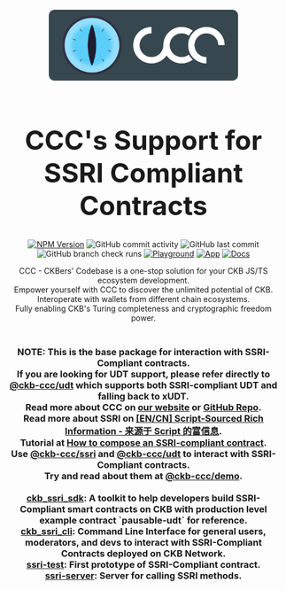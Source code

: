 <p align="center">
  <a href="https://app.ckbccc.com/">
    <img alt="Logo" src="https://raw.githubusercontent.com/ckb-devrel/ccc/master/assets/logoAndText.svg" style="height: 8rem; max-width: 90%; padding: 0.5rem 0;" />
  </a>
</p>

<h1 align="center" style="font-size: 48px;">
  CCC's Support for SSRI Compliant Contracts
</h1>

<p align="center">
  <a href="https://www.npmjs.com/package/@ckb-ccc/core"><img
    alt="NPM Version" src="https://img.shields.io/npm/v/%40ckb-ccc%2Fcore"
  /></a>
  <img alt="GitHub commit activity" src="https://img.shields.io/github/commit-activity/m/ckb-devrel/ccc" />
  <img alt="GitHub last commit" src="https://img.shields.io/github/last-commit/ckb-devrel/ccc/master" />
  <img alt="GitHub branch check runs" src="https://img.shields.io/github/check-runs/ckb-devrel/ccc/master" />
  <a href="https://live.ckbccc.com/"><img
    alt="Playground" src="https://img.shields.io/website?url=https%3A%2F%2Flive.ckbccc.com%2F&label=Playground"
  /></a>
  <a href="https://app.ckbccc.com/"><img
    alt="App" src="https://img.shields.io/website?url=https%3A%2F%2Fapp.ckbccc.com%2F&label=App"
  /></a>
  <a href="https://docs.ckbccc.com/"><img
    alt="Docs" src="https://img.shields.io/website?url=https%3A%2F%2Fdocs.ckbccc.com%2F&label=Docs"
  /></a>
</p>

<p align="center">
  CCC - CKBers' Codebase is a one-stop solution for your CKB JS/TS ecosystem development.
  <br />
  Empower yourself with CCC to discover the unlimited potential of CKB.
  <br />
  Interoperate with wallets from different chain ecosystems.
  <br />
  Fully enabling CKB's Turing completeness and cryptographic freedom power.
</p>

<h3 align="center">
  <br />
  NOTE: This is the base package for interaction with SSRI-Compliant contracts.
  <br />
  If you are looking for UDT support, please refer directly to <a href="https://github.com/ckb-devrel/ccc/tree/master/packages/udt">@ckb-ccc/udt</a> which supports both SSRI-compliant UDT and falling back to xUDT.

  <br />
  Read more about CCC on <a href="https://docs.ckbccc.com">our website</a> or <a href="https://github.com/ckb-devrel/ccc">GitHub Repo</a>.
  <br />
  Read more about SSRI on <a href="https://talk.nervos.org/t/en-cn-script-sourced-rich-information-script/8256">[EN/CN] Script-Sourced Rich Information - 来源于 Script 的富信息</a>.
  <br />
  Tutorial at <a href="https://github.com/Alive24/ckb_ssri_sdk/wiki/How-to-compose-an-SSRI-compliant-contract">How to compose an SSRI-compliant contract</a>.
  <br />
  Use <a href="https://github.com/ckb-devrel/ccc/tree/master/packages/ssri">@ckb-ccc/ssri</a> and <a href="https://github.com/ckb-devrel/ccc/tree/master/packages/udt">@ckb-ccc/udt</a> to interact with SSRI-Compliant contracts.
  <br />
  Try and read about them at <a href="https://github.com/ckb-devrel/ccc/tree/master/packages/demo">@ckb-ccc/demo</a>.
  <br />
  <br />
  <a href="https://github.com/Alive24/ckb_ssri_sdk">ckb_ssri_sdk</a>: A toolkit to help developers build SSRI-Compliant smart contracts on CKB with production level example contract `pausable-udt` for reference.
  <br />
  <a href="https://github.com/Alive24/ckb_ssri_cli">ckb_ssri_cli</a>: Command Line Interface for general users, moderators, and devs to interact with SSRI-Compliant Contracts deployed on CKB Network.
  <br />
  <a href="https://github.com/Hanssen0/ssri-test">ssri-test</a>: First prototype of SSRI-Compliant contract.
  <br />
  <a href="https://github.com/ckb-devrel/ssri-server">ssri-server</a>: Server for calling SSRI methods.
</h3>
